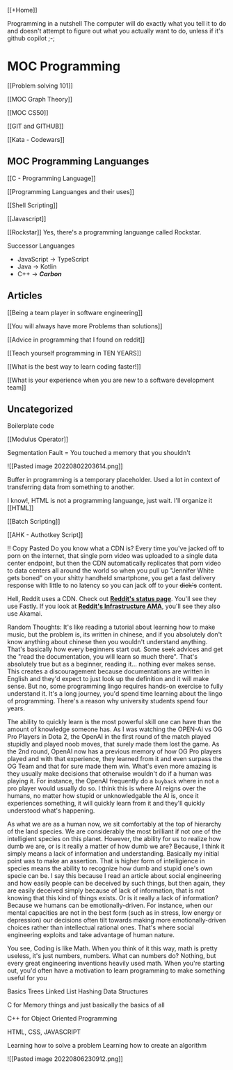 [[+Home]]                   

Programming in a nutshell
The computer will do exactly what you tell it to do and doesn't attempt to figure out what you actually want to do, unless if it's github copilot ;-;

# MOC Programming

[[Problem solving 101]]

[[MOC Graph Theory]]

[[MOC CS50]]


[[GIT and GITHUB]]


[[Kata - Codewars]]






## MOC Programming Languanges
[[C - Programming Language]]

[[Programming Languanges and their uses]]

[[Shell Scripting]]

[[Javascript]]

[[Rockstar]]
Yes, there's a programming languange called Rockstar. 

Successor Languanges
-   JavaScript → TypeScript
-   Java → Kotlin
-   C++ → **_Carbon_**

## Articles

[[Being a team player in software engineering]]

[[You will always have more Problems than solutions]]

[[Advice in programming that I found on reddit]]

[[Teach yourself programming in TEN YEARS]]

[[What is the best way to learn coding faster!]]

[[What is your experience when you are new to a software development team]]


## Uncategorized
Boilerplate code


[[Modulus Operator]]


Segmentation Fault = You touched a memory that you shouldn't


![[Pasted image 20220802203614.png]]

Buffer in programming is a temporary placeholder. Used a lot in context of transferring data from something to another. 

I know!, HTML is not a programming languange, just wait. I'll organize it
[[HTML]]


[[Batch Scripting]]

[[AHK - Authotkey Script]]


!! Copy Pasted
Do you know what a CDN is? Every time you've jacked off to porn on the internet, that single porn video was uploaded to a single data center endpoint, but then the CDN automatically replicates that porn video to data centers all around the world so when you pull up "Jennifer White gets boned" on your shitty handheld smartphone, you get a fast delivery response with little to no latency so you can jack off to your ~~dick's~~ content.

Hell, Reddit uses a CDN. Check out [**Reddit's status page**](https://reddit.statuspage.io). You'll see they use Fastly. If you look at [**Reddit's Infrastructure AMA**](https://www.reddit.com/r/sysadmin/comments/9x577m/were_reddits_infrastructure_team_ask_us_anything/), you'll see they also use Akamai.


Random Thoughts:
It's like reading a tutorial about learning how to make music, but the problem is, its written in chinese, and if you absolutely don't know anything about chinese then you wouldn't understand anything.
That's basically how every beginners start out. Some seek advices and get the "read the documentation, you will learn so much there". That's absolutely true but as a beginner, reading it... nothing ever makes sense. This creates a discouragement because documentations are written in English and they'd expect to just look up the definition and it will make sense. But no, some programming lingo requires hands-on exercise to fully understand it. 
It's a long journey, you'd spend time learning about the lingo of programming. There's a reason why university students spend four years. 



The ability to quickly learn is the most powerful skill one can have than the amount of knowledge someone has. 
As I was watching the OPEN-Ai vs OG Pro Players in Dota 2, the OpenAI in the first round of the match played stupidly and played noob moves, that surely made them lost the game. As the 2nd round, OpenAI now has a previous memory of how OG Pro players played and with that experience, they learned from it and even surpass the OG Team and that for sure made them win. What's even more amazing is they usually make decisions that otherwise wouldn't do if a human was playing it. For instance, the OpenAI frequently do a `buyback` where in not a pro player would usually do so.
I think this is where AI reigns over the humans, no matter how stupid or unknowledgable the AI is, once it experiences something, it will quickly learn from it and they'll quickly understood what's happening.


As what we are as a human now, we sit comfortably at the top of hierarchy of the land species. We are considerably the most brilliant if not one of the intelligient species on this planet. However, the ability for us to realize how dumb we are, or is it really a matter of how dumb we are? Because, I think it simply means a lack of information and understanding. Basically my initial point was to make an assertion. That is higher form of intelligience in species means the ability to recognize how dumb and stupid one's own specie can be. I say this because I read an article about social engineering and how easily people can be deceived by such things, but then again, they are easily deceived simply because of lack of information, that is not knowing that this kind of things exists. Or is it really a lack of information? Because we humans can be emotionally-driven. For instance, when our mental capacities are not in the best form (such as in stress, low energy or depression) our decisions often tilt towards making more emotionally-driven choices rather than intellectual rational ones. That's where social engineering exploits and take advantage of human nature.       


You see, Coding is like Math. When you think of it this way, math is pretty useless, it's just numbers, numbers. What can numbers do? Nothing, but every great engineering inventions heavily used math. 
When you're starting out, you'd often have a motivation to learn programming to make something useful for you




Basics
Trees
Linked List
Hashing
Data Structures


C for Memory things and just basically the basics of all


C++ for Object Oriented Programming


HTML, CSS, JAVASCRIPT



Learning how to solve a problem
	Learning how to create an algorithm
	
![[Pasted image 20220806230912.png]]